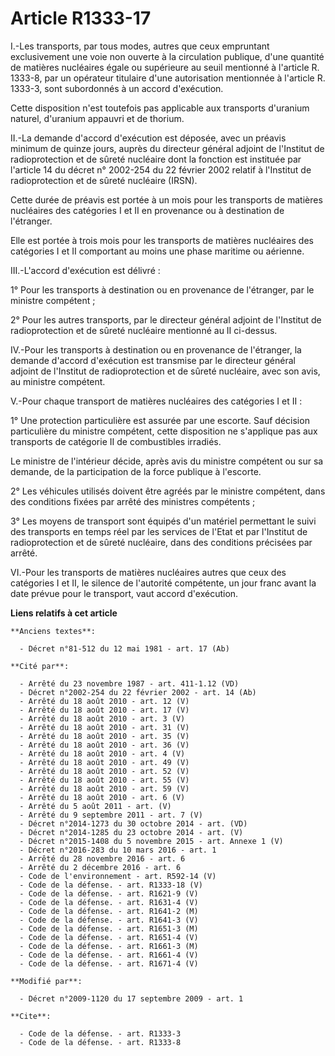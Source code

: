 # Article R1333-17

I.-Les transports, par tous modes, autres que ceux empruntant exclusivement une voie non ouverte à la circulation publique,
d'une quantité de matières nucléaires égale ou supérieure au seuil mentionné à l'article R. 1333-8, par un opérateur
titulaire d'une autorisation mentionnée à l'article R. 1333-3, sont subordonnés à un accord d'exécution. 

Cette disposition n'est toutefois pas applicable aux transports d'uranium naturel, d'uranium appauvri et de thorium. 

II.-La demande d'accord d'exécution est déposée, avec un préavis minimum de quinze jours, auprès du directeur général adjoint
de l'Institut de radioprotection et de sûreté nucléaire dont la fonction est instituée par l'article 14 du décret n° 2002-254
du 22 février 2002 relatif à l'Institut de radioprotection et de sûreté nucléaire (IRSN). 

Cette durée de préavis est portée à un mois pour les transports de matières nucléaires des catégories I et II en provenance
ou à destination de l'étranger. 

Elle est portée à trois mois pour les transports de matières nucléaires des catégories I et II comportant au moins une phase
maritime ou aérienne. 

III.-L'accord d'exécution est délivré : 

1° Pour les transports à destination ou en provenance de l'étranger, par le ministre compétent ; 

2° Pour les autres transports, par le directeur général adjoint de l'Institut de radioprotection et de sûreté nucléaire
mentionné au II ci-dessus. 

IV.-Pour les transports à destination ou en provenance de l'étranger, la demande d'accord d'exécution est transmise par le
directeur général adjoint de l'Institut de radioprotection et de sûreté nucléaire, avec son avis, au ministre compétent.

V.-Pour chaque transport de matières nucléaires des catégories I et II : 

1° Une protection particulière est assurée par une escorte. Sauf décision particulière du ministre compétent, cette
disposition ne s'applique pas aux transports de catégorie II de combustibles irradiés. 

Le ministre de l'intérieur décide, après avis du ministre compétent ou sur sa demande, de la participation de la force
publique à l'escorte. 

2° Les véhicules utilisés doivent être agréés par le ministre compétent, dans des conditions fixées par arrêté des ministres
compétents ; 

3° Les moyens de transport sont équipés d'un matériel permettant le suivi des transports en temps réel par les services de
l'Etat et par l'Institut de radioprotection et de sûreté nucléaire, dans des conditions précisées par arrêté. 

VI.-Pour les transports de matières nucléaires autres que ceux des catégories I et II, le silence de l'autorité compétente,
un jour franc avant la date prévue pour le transport, vaut accord d'exécution.

**Liens relatifs à cet article**

	**Anciens textes**:

	  - Décret n°81-512 du 12 mai 1981 - art. 17 (Ab)

	**Cité par**:

	  - Arrêté du 23 novembre 1987 - art. 411-1.12 (VD)
	  - Décret n°2002-254 du 22 février 2002 - art. 14 (Ab)
	  - Arrêté du 18 août 2010 - art. 12 (V)
	  - Arrêté du 18 août 2010 - art. 17 (V)
	  - Arrêté du 18 août 2010 - art. 3 (V)
	  - Arrêté du 18 août 2010 - art. 31 (V)
	  - Arrêté du 18 août 2010 - art. 35 (V)
	  - Arrêté du 18 août 2010 - art. 36 (V)
	  - Arrêté du 18 août 2010 - art. 4 (V)
	  - Arrêté du 18 août 2010 - art. 49 (V)
	  - Arrêté du 18 août 2010 - art. 52 (V)
	  - Arrêté du 18 août 2010 - art. 55 (V)
	  - Arrêté du 18 août 2010 - art. 59 (V)
	  - Arrêté du 18 août 2010 - art. 6 (V)
	  - Arrêté du 5 août 2011 - art. (V)
	  - Arrêté du 9 septembre 2011 - art. 7 (V)
	  - Décret n°2014-1273 du 30 octobre 2014 - art. (VD)
	  - Décret n°2014-1285 du 23 octobre 2014 - art. (V)
	  - Décret n°2015-1408 du 5 novembre 2015 - art. Annexe 1 (V)
	  - Décret n°2016-283 du 10 mars 2016 - art. 1
	  - Arrêté du 28 novembre 2016 - art. 6
	  - Arrêté du 2 décembre 2016 - art. 6
	  - Code de l'environnement - art. R592-14 (V)
	  - Code de la défense. - art. R1333-18 (V)
	  - Code de la défense. - art. R1621-9 (V)
	  - Code de la défense. - art. R1631-4 (V)
	  - Code de la défense. - art. R1641-2 (M)
	  - Code de la défense. - art. R1641-3 (V)
	  - Code de la défense. - art. R1651-3 (M)
	  - Code de la défense. - art. R1651-4 (V)
	  - Code de la défense. - art. R1661-3 (M)
	  - Code de la défense. - art. R1661-4 (V)
	  - Code de la défense. - art. R1671-4 (V)

	**Modifié par**:

	  - Décret n°2009-1120 du 17 septembre 2009 - art. 1

	**Cite**:

	  - Code de la défense. - art. R1333-3
	  - Code de la défense. - art. R1333-8
